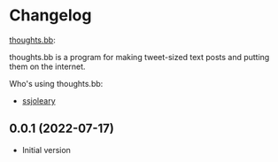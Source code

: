 # Changelog

[thoughts.bb](https://github.com/ssjoleary/thoughts.bb):

thoughts.bb is a program for making tweet-sized text posts and putting them on the internet.

Who's using thoughts.bb:

- [ssjoleary](https://tilde.club/~automaticpancake/thoughts)

## 0.0.1 (2022-07-17)

- Initial version
